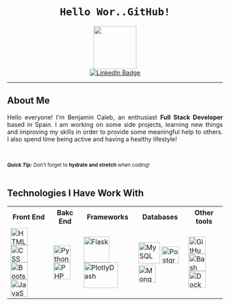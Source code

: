 <!--
**BHuancaQuiroga/BHuancaQuiroga** is a ✨ _special_ ✨ repository because its `README.md` (this file) appears on your GitHub profile.

Here are some ideas to get you started:

- 🔭 I’m currently working on ...
- 🌱 I’m currently learning ...
- 👯 I’m looking to collaborate on ...
- 🤔 I’m looking for help with ...
- 💬 Ask me about ...
- 📫 How to reach me: ...
- 😄 Pronouns: ...
- ⚡ Fun fact: ...
-->

<div id="" align="center">
  <h1><code>Hello Wor..GitHub!</code></h1>
  <img src="https://media1.giphy.com/media/v1.Y2lkPTc5MGI3NjExNjhmMjBkOGVmNDYyOWU2MzExY2FmZTliOTMxYmEzMGVkMDBmZGVjZCZlcD12MV9pbnRlcm5hbF9naWZzX2dpZklkJmN0PXM/17b875GGvV9m9sLmNc/giphy.gif" width="100"/>
  <!-- <img src="https://komarev.com/ghpvc/?username=BHuancaQuiroga&style=flat-square&color=blue" alt=""/> --!>
  <div id="badges">
    <a href="https://www.linkedin.com/in/benjamin-caleb-huanca-quiroga-7a69a2225/">
      <img src="https://img.shields.io/badge/LinkedIn-blue?style=for-the-badge&logo=linkedin&logoColor=white" alt="LinkedIn Badge"/>
    </a>
  </div>
</div>

---

<h2>About Me</h2>
<div align="justify">
<p>Hello everyone! I'm Benjamin Caleb, an enthusiast <strong>Full Stack Developer</strong> based in Spain. I am working on some side projects, learning new things and improving my skills in order to provide some meaningful help to others. I also spend time being active and having a healthy lifestyle!</p></br>
</div>


<small><i><strong>Quick Tip:</strong></i> Don't forget to <strong>hydrate and stretch</strong> when coding!</small></br></br>

<h2>Technologies I Have Work With</h2>

<table style="width:100%">
  <tr>
    <th>Front End</th>
    <th>Bakc End</th>
    <th>Frameworks</th>
    <th>Databases</th>
    <th>Other tools</th>
  </tr>
  <tr>
    <td>
      <img src="https://github.com/devicons/devicon/blob/master/icons/html5/html5-original.svg" title="HTML5" alt="HTML" width="40" height="40"/>
      <img src="https://github.com/devicons/devicon/blob/master/icons/css3/css3-plain-wordmark.svg"  title="CSS3" alt="CSS" width="40" height="40"/>
      <img src="https://github.com/devicons/devicon/blob/master/icons/bootstrap/bootstrap-plain-wordmark.svg" title="Bootstrap" alt="Bootstrap" width="40" height="40"/>
      <img src="https://github.com/devicons/devicon/blob/master/icons/javascript/javascript-original.svg" title="JavaScript" alt="JavaScript" width="40" height="40"/>
    </td>
    <td>
      <img src="https://github.com/devicons/devicon/blob/master/icons/python/python-original-wordmark.svg" title="Python" alt="Python" width="40" height="40"/>
      <img src="https://github.com/devicons/devicon/blob/master/icons/php/php-original.svg"  title="PHP" alt="PHP" width="40" height="40"/>
    </td>
    <td>
      <img src="https://github.com/devicons/devicon/blob/master/icons/flask/flask-original-wordmark.svg"  title="Flask" alt="Flask" width="60" height="60"/>
      <img src="https://assets.website-files.com/61b3a482c8531b1b59d1d777/61f33c7e8911db2b4b7c0222_Dash.png"  title="PlotlyDash" alt="PlotlyDash" width="80" height="60"/>
    </td>
    <td>
      <img src="https://github.com/devicons/devicon/blob/master/icons/mysql/mysql-original-wordmark.svg" title="MySQL" alt="MySQL" width="50" height="50"/>
      <img src="https://github.com/devicons/devicon/blob/master/icons/postgresql/postgresql-original-wordmark.svg" title="PostgreSQL" alt="PostgreSQL" width="40" height="40"/>
      <img src="https://github.com/devicons/devicon/blob/master/icons/mongodb/mongodb-original-wordmark.svg" title="MongoDB" alt="MongoDB" width="40" height="40"/>
    </td>
    <td>
      <img src="https://github.com/devicons/devicon/blob/master/icons/github/github-original-wordmark.svg" title="GitHub" alt="GitHub" width="40" height="40"/>
      <img src="https://github.com/devicons/devicon/blob/master/icons/bash/bash-original.svg" title="Bash" alt="Bash" width="40" height="40"/>
      <img src="https://github.com/devicons/devicon/blob/master/icons/docker/docker-original-wordmark.svg" title="Docker" alt="Docker" width="40" height="40"/>
    </td>
  </tr>
</table>

<!--
<h2>My Stats</h2>
[![Anurag's GitHub stats](https://github-readme-stats.vercel.app/api?username=BHuancaQuiroga)](https://github.com/anuraghazra/github-readme-stats)
-->
